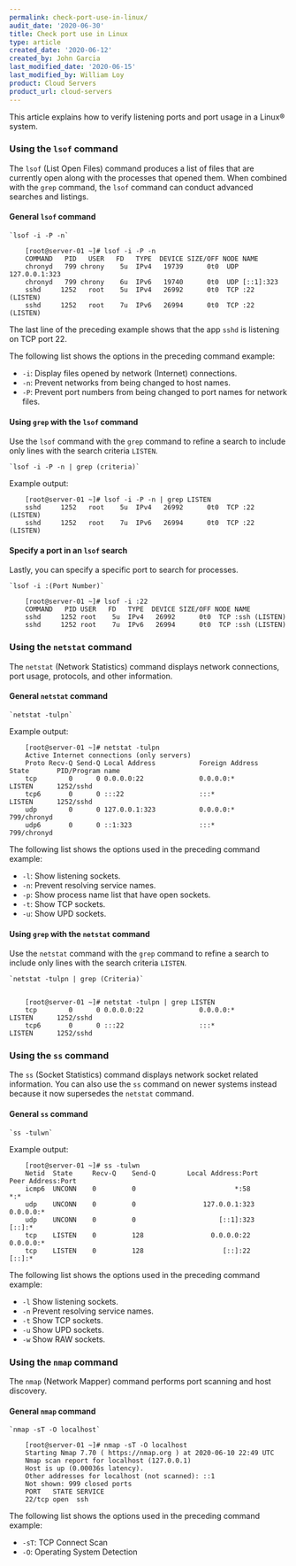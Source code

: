 ```yaml
---
permalink: check-port-use-in-linux/
audit_date: '2020-06-30'
title: Check port use in Linux
type: article
created_date: '2020-06-12'
created_by: John Garcia
last_modified_date: '2020-06-15'
last_modified_by: William Loy
product: Cloud Servers
product_url: cloud-servers
---
```


This article explains how to verify listening ports and port usage in a Linux&reg; system.

### Using the `lsof` command

The `lsof` (List Open Files) command produces a list of files that are currently open along with the processes that opened them. When combined with the `grep` command, the `lsof` command can conduct advanced searches and listings.


#### General `lsof` command

    `lsof -i -P -n`

        [root@server-01 ~]# lsof -i -P -n
        COMMAND   PID   USER   FD   TYPE  DEVICE SIZE/OFF NODE NAME
        chronyd   799 chrony    5u  IPv4   19739      0t0  UDP 127.0.0.1:323
        chronyd   799 chrony    6u  IPv6   19740      0t0  UDP [::1]:323
        sshd     1252   root    5u  IPv4   26992      0t0  TCP :22 (LISTEN)
        sshd     1252   root    7u  IPv6   26994      0t0  TCP :22 (LISTEN)

The last line of the preceding example shows that the app `sshd` is listening on TCP port 22.

The following list shows the options in the preceding command example:

-  `-i`: Display files opened by network (Internet) connections.
-  `-n`: Prevent networks from being changed to host names.
-  `-P`: Prevent port numbers from being changed to port names for network files.


#### Using `grep` with the `lsof` command

Use the `lsof` command with the `grep` command to refine a search to include only lines with the search criteria `LISTEN`.

    `lsof -i -P -n | grep (criteria)`

Example output:

        [root@server-01 ~]# lsof -i -P -n | grep LISTEN
        sshd     1252   root    5u  IPv4   26992      0t0  TCP :22 (LISTEN)
        sshd     1252   root    7u  IPv6   26994      0t0  TCP :22 (LISTEN)


#### Specify a port in an `lsof` search

Lastly, you can specify a specific port to search for processes.

    `lsof -i :(Port Number)`

        [root@server-01 ~]# lsof -i :22
        COMMAND   PID USER   FD   TYPE  DEVICE SIZE/OFF NODE NAME
        sshd     1252 root    5u  IPv4   26992      0t0  TCP :ssh (LISTEN)
        sshd     1252 root    7u  IPv6   26994      0t0  TCP :ssh (LISTEN)


### Using the `netstat` command

The `netstat` (Network Statistics) command displays network connections, port usage, protocols, and other information.

#### General `netstat` command

    `netstat -tulpn`

Example output:

        [root@server-01 ~]# netstat -tulpn
        Active Internet connections (only servers)
        Proto Recv-Q Send-Q Local Address           Foreign Address         State       PID/Program name
        tcp        0      0 0.0.0.0:22              0.0.0.0:*               LISTEN      1252/sshd
        tcp6       0      0 :::22                   :::*                    LISTEN      1252/sshd
        udp        0      0 127.0.0.1:323           0.0.0.0:*                           799/chronyd
        udp6       0      0 ::1:323                 :::*                                799/chronyd

The following list shows the options used in the preceding command example:

-  `-l`: Show listening sockets.
-  `-n`: Prevent resolving service names.
-  `-p`: Show process name list that have open sockets.
-  `-t`: Show TCP sockets.
- `-u`: Show UPD sockets.

#### Using `grep` with the `netstat` command

Use the `netstat` command with the `grep` command to refine a search to include only lines with the search criteria `LISTEN`.

    `netstat -tulpn | grep (Criteria)`


        [root@server-01 ~]# netstat -tulpn | grep LISTEN
        tcp        0      0 0.0.0.0:22              0.0.0.0:*               LISTEN      1252/sshd
        tcp6       0      0 :::22                   :::*                    LISTEN      1252/sshd


### Using the `ss` command

The `ss` (Socket Statistics) command displays network socket related information. You can also use the `ss` command on newer systems instead because it now supersedes the `netstat` command.

#### General `ss` command

    `ss -tulwn`

Example output:

        [root@server-01 ~]# ss -tulwn
        Netid  State     Recv-Q    Send-Q        Local Address:Port       Peer Address:Port
        icmp6  UNCONN    0         0                         *:58                    *:*
        udp    UNCONN    0         0                 127.0.0.1:323             0.0.0.0:*
        udp    UNCONN    0         0                     [::1]:323                [::]:*
        tcp    LISTEN    0         128                 0.0.0.0:22              0.0.0.0:*
        tcp    LISTEN    0         128                    [::]:22                 [::]:*

The following list shows the options used in the preceding command example:

-  `-l` Show listening sockets.
-  `-n` Prevent resolving service names.
-  `-t` Show TCP sockets.
-  `-u` Show UPD sockets.
-  `-w` Show RAW sockets.


### Using the `nmap` command

The `nmap` (Network Mapper) command performs port scanning and host discovery.

#### General `nmap` command

    `nmap -sT -O localhost`

        [root@server-01 ~]# nmap -sT -O localhost
        Starting Nmap 7.70 ( https://nmap.org ) at 2020-06-10 22:49 UTC
        Nmap scan report for localhost (127.0.0.1)
        Host is up (0.00036s latency).
        Other addresses for localhost (not scanned): ::1
        Not shown: 999 closed ports
        PORT   STATE SERVICE
        22/tcp open  ssh

The following list shows the options used in the preceding command example:

-  `-sT`: TCP Connect Scan
-  `-O`: Operating System Detection
